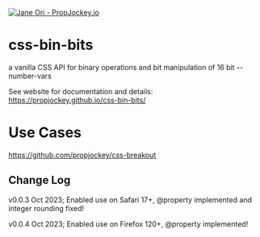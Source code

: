 [![Jane Ori - PropJockey.io](https://img.shields.io/badge/Jane%20Ori%20%F0%9F%91%BD-%F0%9F%A4%8D%20PropJockey.io-7300E6.svg?labelColor=FB04C2&style=plastic)](http://jane.propjockey.io/)

# css-bin-bits
a vanilla CSS API for binary operations and bit manipulation of 16 bit --number-vars

See website for documentation and details: https://propjockey.github.io/css-bin-bits/

# Use Cases

https://github.com/propjockey/css-breakout

## Change Log

v0.0.3 Oct 2023; Enabled use on Safari 17+, @property implemented and integer rounding fixed!

v0.0.4 Oct 2023; Enabled use on Firefox 120+, @property implemented!
